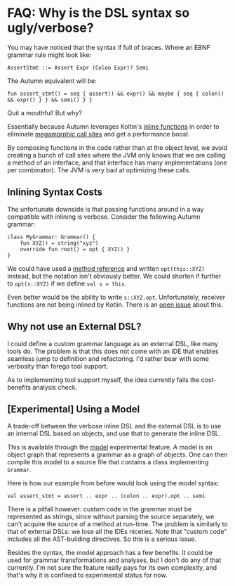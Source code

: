 # FAQ: Why is the DSL syntax so ugly/verbose?

You may have noticed that the syntax if full of braces.
Where an EBNF grammar rule might look like:

    AssertStmt ::= Assert Expr (Colon Expr)? Semi
    
The Autumn equivalent will be:
    
    fun assert_stmt() = seq { assert() && expr() && maybe { seq { colon() && expr() } } && semi() } }
    
Quit a mouthful! But why?

Essentially because Autumn leverages Koltin's [inline functions] in order to eliminate
[megamorphic call sites] and get a performance boost.

[inline functions]: https://kotlinlang.org/docs/reference/inline-functions.html
[megamorphic call sites]: /doc/autumn/megamorphic.md

By composing functions in the code rather than at the object level, we avoid creating a bunch
of call sites where the JVM only knows that we are calling a method of an interface, and that
interface has many implementations (one per combinator). The JVM is very bad at optimizing
these calls.

## Inlining Syntax Costs

The unfortunate downside is that passing functions around in a way compatible with inlining is
verbose. Consider the following Autumn grammar:

    class MyGrammar: Grammar() {
        fun XYZ() = string("xyz")
        override fun root() = opt { XYZ() }
    }
      
We could have used a [method reference] and written `opt(this::XYZ)` instead,
but the notation isn't obviously better.
We could shorten if further to `opt(s::XYZ)` if we define `val s = this`. 

Even better would be the ability to write `s::XYZ.opt`. Unfortunately, receiver functions are
not being inlined by Kotlin. There is an [open issue] about this.

[method reference]: https://kotlinlang.org/docs/reference/lambdas.html
[open issue]: https://youtrack.jetbrains.com/oauth?state=%2Fissue%2FKT-5837

## Why not use an External DSL?

I could define a custom grammar language as an external DSL, like many tools do.
The problem is that this does not come with an IDE that enables seamless jump to definition
and refactoring. I'd rather bear with some verbosity than forego tool support.

As to implementing tool support myself, the idea currently fails the cost-benefits analysis check.

## [Experimental] Using a Model

A trade-off between the verbose inline DSL and the external DSL is to use an
internal DSL based on objects, and use that to generate the inline DSL.

This is available through the [model] experimental feature. A model is an object graph
that represents a grammar as a graph of objects. One can then compile this model to a source
file that contains a class implementing `Grammar`.

Here is how our example from before would look using the model syntax:

    val assert_stmt = assert .. expr .. (colon .. expr).opt .. semi
    
There is a pitfall however: custom code in the grammar must be represented as strings, since
without parsing the source separately, we can't acquire the source of a method at run-time. The
problem is similarly to that of external DSLs: we lose all the IDEs niceties. Note that
"custom code" includes all the AST-building directives. So this is a serious issue.
    
Besides the syntax, the model approach has a few benefits. It could be used for grammar
transformations and analyses, but I don't do any of that currently. I'm not sure the
feature really pays for its own complexity, and that's why it is confined to experimental status
for now.

[model]: /doc/autumn/model.md